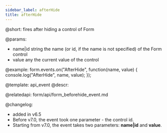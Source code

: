 ```yaml
---
sidebar_label: afterHide
title: afterHide
---          
```


@short: fires after hiding a control of Form

@params:
- name|id		string		the name (or id, if the name is not specified) of the Form control
- value     any         the current value of the control


@example:
form.events.on("AfterHide", function(name, value) {
    console.log("AfterHide", name, value); 
});


@template: api_event
@descr:


@relatedapi: form/api/form_beforehide_event.md

@changelog:

- added in v6.5
- Before v7.0, the event took one parameter - the control id.
- Starting from v7.0, the event takes two parameters: **name|id** and **value**.


